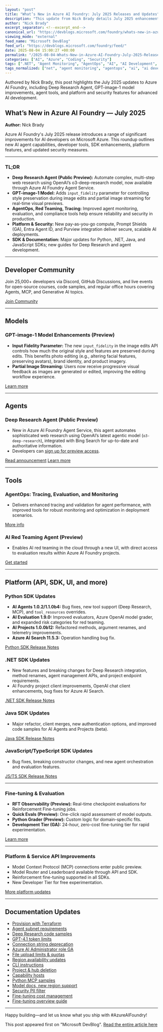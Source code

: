 ```yaml
---
layout: "post"
title: "What’s New in Azure AI Foundry: July 2025 Releases and Updates"
description: "This update from Nick Brady details July 2025 enhancements to Azure AI Foundry, featuring the public preview of Deep Research Agent, GPT-image-1 model improvements, new developer tools and SDKs, security integrations, and significant documentation updates. It targets AI developers working on Azure with advanced agentic and generative AI."
author: "Nick Brady"
excerpt_separator: <!--excerpt_end-->
canonical_url: "https://devblogs.microsoft.com/foundry/whats-new-in-azure-ai-foundry-july-2025/"
viewing_mode: "external"
feed_name: "Microsoft DevBlog"
feed_url: "https://devblogs.microsoft.com/foundry/feed/"
date: 2025-08-04 15:00:27 +00:00
permalink: "/2025-08-04-Whats-New-in-Azure-AI-Foundry-July-2025-Releases-and-Updates.html"
categories: ["AI", "Azure", "Coding", "Security"]
tags: [".NET", "Agent Monitoring", "AgentOps", "AI", "AI Development", "AI Red Teaming", "Azure", "Azure AI Foundry", "Azure OpenAI", "Azure SDK", "Coding", "Deep Research", "Deep Research Agent", "Entra Agent ID", "Fine Tuning", "Generative AI", "GPT Image 1", "Java", "JavaScript", "MCP", "Model Evaluation", "News", "OpenAI", "Prompt Shields", "Purview", "Python", "Reinforcement Learning", "Security", "TypeScript"]
tags_normalized: ["net", "agent monitoring", "agentops", "ai", "ai development", "ai red teaming", "azure", "azure ai foundry", "azure openai", "azure sdk", "coding", "deep research", "deep research agent", "entra agent id", "fine tuning", "generative ai", "gpt image 1", "java", "javascript", "mcp", "model evaluation", "news", "openai", "prompt shields", "purview", "python", "reinforcement learning", "security", "typescript"]
---
```


Authored by Nick Brady, this post highlights the July 2025 updates to Azure AI Foundry, including Deep Research Agent, GPT-image-1 model improvements, agent tools, and platform and security features for advanced AI development.<!--excerpt_end-->

## What’s New in Azure AI Foundry — July 2025

**Author:** Nick Brady

Azure AI Foundry's July 2025 release introduces a range of significant improvements for AI developers on Microsoft Azure. This roundup outlines new AI agent capabilities, developer tools, SDK enhancements, platform features, and updated security measures.

---

### TL;DR

- **Deep Research Agent (Public Preview):** Automate complex, multi-step web research using OpenAI’s o3-deep-research model, now available through Azure AI Foundry Agent Service.
- **GPT-image-1 Model:** Adds `input_fidelity` parameter for controlling style preservation during image edits and partial image streaming for real-time visual previews.
- **AgentOps, Red Teaming, Tracing:** Improved agent monitoring, evaluation, and compliance tools help ensure reliability and security in production.
- **Platform & Security:** New pay-as-you-go compute, Prompt Shields (GA), Entra Agent ID, and Purview integration deliver secure, scalable AI deployments.
- **SDK & Documentation:** Major updates for Python, .NET, Java, and JavaScript SDKs; new guides for Deep Research and agent development.

---

## Developer Community

Join 25,000+ developers via Discord, GitHub Discussions, and live events for open-source courses, code samples, and regular office hours covering Agents, MCP, and Generative AI topics.

[Join Community](https://aka.ms/foundrydevs?utm_source=devblog&amp;utm_medium=blog&amp;utm_campaign=whats-new-july-2025&amp;utm_content=developer-community)

---

## Models

### GPT-image-1 Model Enhancements (Preview)

- **Input Fidelity Parameter:** The new `input_fidelity` in the image edits API controls how much the original style and features are preserved during edits. This benefits photo editing (e.g., altering facial features, preserving avatars), brand identity, and product imagery.
- **Partial Image Streaming:** Users now receive progressive visual feedback as images are generated or edited, improving the editing workflow experience.

[Learn more](https://learn.microsoft.com/en-us/azure/ai-foundry/openai/whats-new?utm_source=devblog&amp;utm_medium=blog&amp;utm_campaign=whats-new-july-2025&amp;utm_content=model-leaderboard#july-2025)

---

## Agents

### Deep Research Agent (Public Preview)

- New in Azure AI Foundry Agent Service, this agent automates sophisticated web research using OpenAI’s latest agentic model (`o3-deep-research`), integrated with Bing Search for up-to-date and authoritative information.
- Developers can [sign up for preview access](https://aka.ms/oai/deepresearchaccess).

[Read announcement](https://azure.microsoft.com/en-us/blog/introducing-deep-research-in-azure-ai-foundry-agent-service/?msockid=24a603ad21096ed4294316bd20246ff8?utm_source=devblog&amp;utm_medium=blog&amp;utm_campaign=whats-new-july-2025&amp;utm_content=deep-research)
[Learn more](https://aka.ms/agents-deep-research?utm_source=devblog&amp;utm_medium=blog&amp;utm_campaign=whats-new-july-2025&amp;utm_content=deep-research)

---

## Tools

### AgentOps: Tracing, Evaluation, and Monitoring

- Delivers enhanced tracing and validation for agent performance, with improved tools for robust monitoring and optimization in deployment scenarios.

[More info](https://learn.microsoft.com/en-us/azure/ai-foundry/how-to/develop/trace-agents-sdk?utm_source=devblog&amp;utm_medium=blog&amp;utm_campaign=whats-new-july-2025&amp;utm_content=agentops)

### AI Red Teaming Agent (Preview)

- Enables AI red teaming in the cloud through a new UI, with direct access to evaluation results within Azure AI Foundry projects.

[Get started](https://learn.microsoft.com/en-us/azure/ai-foundry/how-to/develop/run-ai-red-teaming-cloud?utm_source=devblog&amp;utm_medium=blog&amp;utm_campaign=whats-new-july-2025&amp;utm_content=red-teaming)

---

## Platform (API, SDK, UI, and more)

### Python SDK Updates

- **AI Agents 1.0.2/1.1.0b4:** Bug fixes, new tool support (Deep Research, MCP), and `tool_resources` overrides.
- **AI Evaluation 1.9.0:** Improved evaluators, Azure OpenAI model grader, and expanded risk categories for red teaming.
- **AI Projects 1.0.0b12:** Refactored methods, argument renames, and telemetry improvements.
- **Azure AI Search 11.5.3:** Operation handling bug fix.

[Python SDK Release Notes](https://azure.github.io/azure-sdk/releases/2025-07/python.html)

### .NET SDK Updates

- New features and breaking changes for Deep Research integration, method renames, agent management APIs, and project endpoint requirements.
- AI Foundry project client improvements, OpenAI chat client enhancements, bug fixes for Azure AI Search.

[.NET SDK Release Notes](https://azure.github.io/azure-sdk/releases/2025-07/dotnet.html)

### Java SDK Updates

- Major refactor, client merges, new authentication options, and improved code samples for AI Agents and Projects (beta).

[Java SDK Release Notes](https://azure.github.io/azure-sdk/releases/2025-07/java.html)

### JavaScript/TypeScript SDK Updates

- Bug fixes, breaking constructor changes, and new agent orchestration and evaluation features.

[JS/TS SDK Release Notes](https://azure.github.io/azure-sdk/releases/2025-07/js.html)

---

### Fine-tuning & Evaluation

- **RFT Observability (Preview):** Real-time checkpoint evaluations for Reinforcement Fine-tuning jobs.
- **Quick Evals (Preview):** One-click rapid assessment of model outputs.
- **Python Grader (Preview):** Custom logic for domain-specific fits.
- **Development Tier (GA):** 24-hour, zero-cost fine-tuning tier for rapid experimentation.

[Learn more](https://techcommunity.microsoft.com/blog/azure-ai-services-blog/what%E2%80%99s-new-in-azure-ai-foundry-finetuning-july-2025/4438850)

---

### Platform & Service API Improvements

- Model Context Protocol (MCP) connections enter public preview.
- Model Router and Leaderboard available through API and SDK.
- Reinforcement fine-tuning supported in all SDKs.
- New Developer Tier for free experimentation.

[More platform updates](https://learn.microsoft.com/en-us/azure/ai-foundry/whats-new-azure-ai-foundry)

---

## Documentation Updates

- [Provision with Terraform](https://learn.microsoft.com/en-us/azure/ai-foundry/how-to/create-resource-terraform)
- [Agent subnet requirements](https://learn.microsoft.com/en-us/azure/ai-foundry/agents/how-to/virtual-networks)
- [Deep Research code samples](https://learn.microsoft.com/en-us/azure/ai-foundry/agents/how-to/tools/deep-research-samples)
- [GPT-4.1 token limits](https://learn.microsoft.com/en-us/azure/ai-foundry/openai/concepts/models)
- [Connection string deprecation](https://learn.microsoft.com/en-us/azure/ai-foundry/agents/includes/connection-string-deprecation)
- [Azure AI Administrator role GA](https://learn.microsoft.com/en-us/azure/ai-foundry/concepts/rbac-azure-ai-foundry)
- [File upload limits & quotas](https://learn.microsoft.com/en-us/azure/ai-foundry/agents/quotas-limits)
- [Region availability updates](https://learn.microsoft.com/en-us/azure/ai-foundry/includes/region-availability-maas)
- [CLI instructions](https://learn.microsoft.com/en-us/azure/ai-foundry/openai/how-to/fine-tuning-deploy)
- [Project & hub deletion](https://learn.microsoft.com/en-us/azure/ai-foundry/how-to/create-projects)
- [Capability hosts](https://learn.microsoft.com/en-us/azure/ai-foundry/agents/concepts/capability-hosts)
- [Python MCP samples](https://learn.microsoft.com/en-us/azure/ai-foundry/agents/how-to/tools/model-context-protocol-samples)
- [Model docs, new region support](https://learn.microsoft.com/en-us/azure/ai-foundry/foundry-models/concepts/models)
- [Security PII filter](https://learn.microsoft.com/en-us/azure/ai-foundry/openai/concepts/content-filter-personal-information)
- [Fine-tuning cost management](https://learn.microsoft.com/en-us/azure/ai-foundry/openai/how-to/fine-tuning-cost-management)
- [Fine-tuning overview guide](https://learn.microsoft.com/en-us/azure/ai-foundry/concepts/fine-tuning-overview)

---

Happy building—and let us know what you ship with #AzureAIFoundry!

This post appeared first on "Microsoft DevBlog". [Read the entire article here](https://devblogs.microsoft.com/foundry/whats-new-in-azure-ai-foundry-july-2025/)

